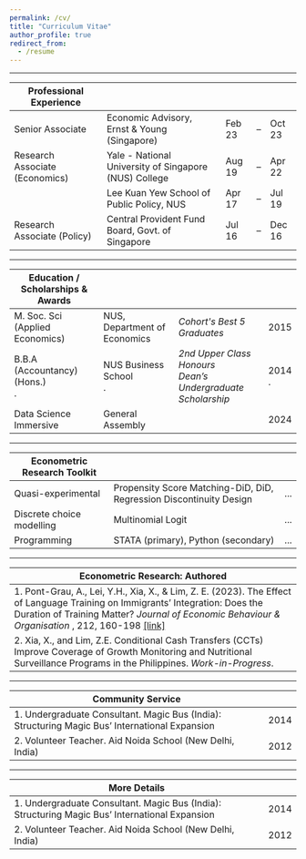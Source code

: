 ```yaml
---
permalink: /cv/
title: "Curriculum Vitae"
author_profile: true
redirect_from:
  - /resume
---
```


---

| Professional Experience               |                                                       |        |   |        |
| ------------------------------------- | ----------------------------------------------------- | ------ | - | ------ | 
| Senior Associate                      | Economic Advisory, Ernst & Young (Singapore)          | Feb 23 | – | Oct 23 |
| Research Associate (Economics)        | Yale - National University of Singapore (NUS) College | Aug 19 | – | Apr 22 |
|                                       | Lee Kuan Yew School of Public Policy, NUS             | Apr 17 | – | Jul 19 |
| Research Associate (Policy)           | Central Provident Fund Board, Govt. of Singapore      | Jul 16 | – | Dec 16 |

---

| Education / Scholarships & Awards     |                               |                                                                             |             |   
| ------------------------------------- | ----------------------------- | --------------------------------------------------------------------------- | ----------- |       
| M. Soc. Sci (Applied Economics)       | NUS, Department of Economics  | <i>Cohort's Best 5 Graduates </i>                                           | 2015        |
| B.B.A (Accountancy) (Hons.) <br> .    | NUS Business School <br> .    | <i>2nd Upper Class Honours</i> <br> <i>Dean’s Undergraduate Scholarship</i> | 2014 <br> . |
| Data Science Immersive                | General Assembly              |                                                                             | 2024        |

---

| Econometric Research Toolkit     |                                                                     |     |
| -------------------------------- | ------------------------------------------------------------------- | --- |  
| Quasi-experimental               | Propensity Score Matching-DiD, DiD, Regression Discontinuity Design | ... |
| Discrete choice modelling        | Multinomial Logit                                                   | ... |
| Programming                      | STATA (primary), Python (secondary)                                 | ... |

---

| Econometric Research: Authored                                                                  |
| ------------------------------------------------------------------------------------------------|
| 1. Pont-Grau, A., Lei, Y.H., Xia, X., & Lim, Z. E. (2023). The Effect of Language Training on Immigrants’ Integration: Does the Duration of Training Matter? <i>Journal of Economic Behaviour & Organisation </i>, 212, 160-198 [[link]](https://www.sciencedirect.com/science/article/abs/pii/S0167268123001816) |
| 2. Xia, X., and Lim, Z.E. Conditional Cash Transfers (CCTs) Improve Coverage of Growth Monitoring and Nutritional Surveillance Programs in the Philippines. <i>Work-in-Progress</i>. |

---

| Community Service                                                                              |      |
| ---------------------------------------------------------------------------------------------- | ---- |
| 1. Undergraduate Consultant. Magic Bus (India): Structuring Magic Bus’ International Expansion | 2014 |
| 2. Volunteer Teacher. Aid Noida School (New Delhi, India)                                      | 2012 |

---

| More Details                                                                                   |      |
| ---------------------------------------------------------------------------------------------- | ---- |
| 1. Undergraduate Consultant. Magic Bus (India): Structuring Magic Bus’ International Expansion | 2014 |
| 2. Volunteer Teacher. Aid Noida School (New Delhi, India)                                      | 2012 |
